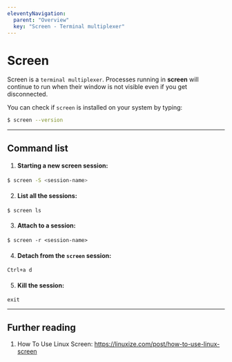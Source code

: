 ```yaml
---
eleventyNavigation:
  parent: "Overview"
  key: "Screen - Terminal multiplexer"
---
```


# Screen

Screen is a `terminal multiplexer`. Processes running in **screen** will continue to run when their window is not visible even if you get disconnected.

<!-- <br/><br/>

When **screen** is called, it creates a single window with a shell in it (or the specified command) and then gets out of your way so that you can use the program as you normally would. Programs continue to run when their window is currently not visible and even when the whole screen session is detached from the user’s terminal.

<br/><br/> -->

You can check if `screen` is installed on your system by typing:

```bash
$ screen --version
```

---

## Command list

1. #### Starting a new screen session:

```bash
$ screen -S <session-name>
```

2. #### List all the sessions:

```
$ screen ls
```

3. #### Attach to a session:

```
$ screen -r <session-name>
```

4. #### Detach from the `screen` session:

```
Ctrl+a d
```

5. #### Kill the session:

```
exit
```

---

## Further reading

1. How To Use Linux Screen: <https://linuxize.com/post/how-to-use-linux-screen>
